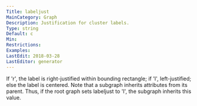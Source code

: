 ```yaml
---
Title: labeljust
MainCategory: Graph
Description: Justification for cluster labels.
Type: string
Default: c
Min: 
Restrictions: 
Examples: 
LastEdit: 2018-03-28
LastEditor: generator
---
```


If 'r', the label is right-justified within bounding rectangle; if 'l', left-justified; else the label is centered. Note that a subgraph inherits attributes from its parent. Thus, if the root graph sets labeljust to 'l', the subgraph inherits this value.
